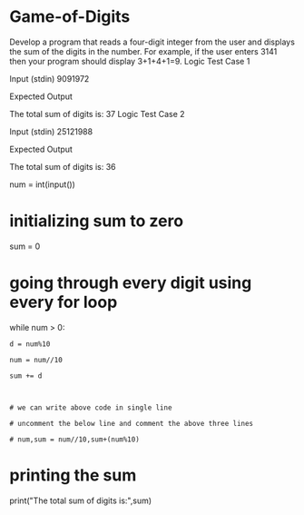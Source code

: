 # Game-of-Digits



Develop a program that reads a four-digit integer from the user and displays the sum of the digits in the number. For example, if the user enters 3141 then your program should display 3+1+4+1=9.
Logic Test Case 1

Input (stdin)
9091972

Expected Output

The total sum of digits is: 37
Logic Test Case 2

Input (stdin)
25121988

Expected Output

The total sum of digits is: 36

num = int(input())

# initializing sum to zero

sum = 0

# going through every digit using every for loop

while num > 0:

    d = num%10

    num = num//10

    sum += d

    

    # we can write above code in single line

    # uncomment the below line and comment the above three lines

    # num,sum = num//10,sum+(num%10)

# printing the sum

print("The total sum of digits is:",sum)
